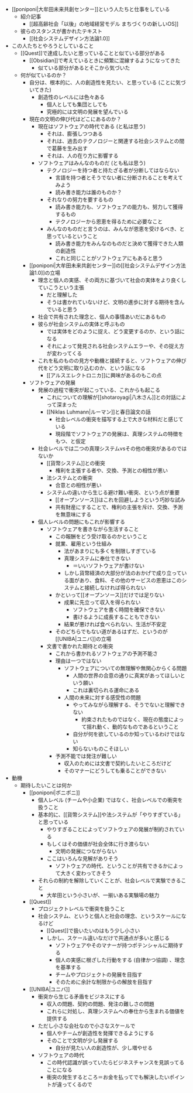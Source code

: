 - [[poniponi|大牟田未来共創センター]]という人たちと仕事をしている
	- 紹介記事
		- [[超高齢社会「以後」の地域経営モデル まちづくりの新しいOS]]
	- 彼らのスタンスが書かれたテキスト
		- [[社会システムデザイン方法論1.0]]
- この人たちとやろうとしていること
	- [[Quest]]で達成したいと思っていることと似ている部分がある
		- [[Obsidian]]で考えているときに頻繁に混線するようになってきた
			- 似ている部分があるとそこから気づいた
	- 何が似ているのか？
		- 自分は、根本的に、人の創造性を見たい、と思っている (ことに気づいてきた)
			- 創造性のレベルには色々ある
				- 個人としても集団としても
				- 究極的には文明の発展を望んでいる
		- 現在の文明の伸び代はどこにあるのか？
			- 現在はソフトウェアの時代である (と私は思う)
				- それは、膨張しつつある
				- それは、過去のテクノロジーと関連する社会システムとの間で葛藤を生み出す
				- それは、人の在り方に影響する
			- ソフトウェアはみんなのものだ (とも私は思う)
				- テクノロジーを持つ者と持たざる者が分断してはならない
					- 言語を持つ者とそうでない者に分断されることを考えてみよう
					- 読み書き能力は誰のものか？
				- それなりの努力を要するもの
					- 読み書き能力も、ソフトウェアの能力も、努力して獲得するもの
					- テクノロジーから恩恵を得るために必要なこと
				- みんなのものだと言うのは、みんなが恩恵を受けるべき、と思っているということ
					- 読み書き能力をみんなのものだと決めて獲得できた人類の創造性
					- これと同じことがソフトウェアにもあると思う
		- [[poniponi|大牟田未来共創センター]]の[[社会システムデザイン方法論1.0]]の立場
			- 理念と個人の実感、その両方に基づいて社会の実体をより良くしていこうという主張
				- だと理解した
				- そうは書かれていないけど、文明の進歩に対する期待を含んでいると思う
			- 社会で共有された理念と、個人の事情あいだにあるもの
			- 彼らが社会システムの実体と呼ぶもの
				- では実体をどのように捉え、どう変更するのか、という話になる
				- それによって発見される社会システムエラーや、その捉え方が変わってくる
			- これを私のものの見方や動機と接続すると、ソフトウェアの伸び代をどう文明に取り込むのか、という話になる
				- [[アルスエレクトロニカ]]に興味があるのもこの点
		- ソフトウェアの発展
			- 発展の過程で衝突が起こっている、これからも起こる
				- これについての理解が[[shotaroyagi|八木さん]]との対話によって深まった
				- [[Niklas Luhmann|ルーマン]]と春日論文の話
					- 社会レベルの衝突を描写する上で大きな材料だと感じている
					- 現段階でソフトウェアの発展は、真理システムの特徴をもつ、と仮定
			- 社会レベルでは二つの真理システムvsその他の衝突があるのではないか
				- [[貨幣システム]]との衝突
					- 権利を主張する者や、交換、予測との相性が悪い
				- 法システムとの衝突
					- 合意との相性が悪い
				- システムの違いから生じる避け難い衝突、という点が重要
					- [[オープンソース]]はこれを回避しようという巧妙な試み
					- 共有財産にすることで、権利の主張を斥け、交換、予測を無意味にする
			- 個人レベルの問題にもこれが影響する
				- ソフトウェアを書きながら生活すること
					- この報酬をどう受け取るのかということ
					- 就業、雇用という仕組み
						- 法があまりにも多くを制限しすぎている
						- 真理システムに奉仕できない
							- ＝いいソフトウェアが書けない
						- しかし貨幣経済の大部分が法のおかげで成り立っている面があり、食料、その他のサービスの恩恵はこのシステムと接続しなければ得られない
					- かといって[[オープンソース]]だけでは足りない
						- 成果に先立って収入を得られない
							- ソフトウェアを書く時間を確保できない
							- 書けるように成長することもできない
						- 結果が悪ければ食べられない、生活が不安定
					- そのどちらでもない道があるはずだ、というのが[[UNIBA|ユニバ]]の立場
				- 文書で書かれた期待との衝突
					- これから書かれるソフトウェアの予測不能さ
					- 理由は一つではない
						- ソフトウェアについての無理解や無関心からくる問題
							- 人間の世界の合意の通りに真実があってほしいという願い
							- これは裏切られる運命にある
						- 人間の未来に対する感受性の問題
							- やってみながら理解する、そうでないと理解できない
								- 約束されたものではなく、現在の態度によって揺れ動く、動的なものであるということ
							- 自分が何を欲しているのか知っているわけではない
							- 知らないものこそほしい
					- 予測不能では発注が難しい
						- 収入のためには文書で契約したいところだけど
						- そのマナーにどうしても乗ることができない
- 動機
	- 期待したいことは何か
		- [[poniponi|ポニポニ]]
			- 個人レベル (チームや小企業) ではなく、社会レベルでの衝突を扱うこと
			- 基本的に、[[貨幣システム]]や法システムが「やりすぎている」と思っている
				- やりすぎることによってソフトウェアの発展が制約されている
				- もしくはその価値が社会全体に行き渡らない
					- 文明の発展につながらない
				- ここはいろんな見解がありそう
					- ソフトウェアの時代、ということが共有できるかによって大きく変わってきそう
			- それらの制約を解除していくことが、社会レベルで実験できること
				- 大牟田という小さいが、一揃いある実験場の魅力
		- [[Quest]]
			- プロジェクトレベルで衝突を扱うこと
			- 社会システム、というと個人と社会の理念、というスケールになるけど
				- [[Quest]]で扱いたいのはもう少し小さい
				- しかし、スケール違いなだけで共通点が多いと感じる
					- ソフトウェアやそのマナーが持つポテンシャルに期待する
					- 個人の実感に根ざした行動をする (自律かつ協調) 、理念を基準する
					- チームやプロジェクトの発展を目指す
					- そのために余計な制限からの解放を目指す
		- [[UNIBA|ユニバ]]
			- 衝突から生じる矛盾をビジネスにする
				- 収入の問題、契約の問題、発注の難しさの問題
				- これらに対処し、真理システムへの奉仕から生まれる価値を提供する
			- ただし小さな会社なので小さなスケールで
				- 個人やチームが創造性を発揮できるようにする
				- そのことで文明が少し発展する
					- 自分が見たい人の創造性が、少し増やせる
			- ソフトウェアの時代
				- この時代認識が誤っていたらビジネスチャンスを見誤ってることになる
				- 衝突の発生するところ＝お金を払ってでも解決したいポイントが違ってくるので